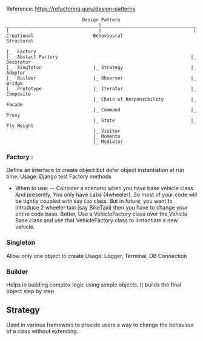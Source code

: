 Reference:
https://refactoring.guru/design-patterns



                                Design Pattern
    __________________________________|___________________________________
    |                                 |                                  |
    Creational                      Behavioural                         Structural

    |_  Factory
    |_  Abstact Factory                                                 |_ Decorator
    |_  Singleton                   |_ Strategy                         |_ Adaptor
    |_  Builder                     |_ Observer                         |_ Bridge
    |_  Prototype                   |_ Iterator                         |_ Composite
                                    |_ Chain of Responsibility          |_ Facade
                                    |_ Command                          |_ Proxy
                                    |_ State                            |_ Fly Weight
                                    |_ Visitor
                                    |_ Momento
                                    |_ Mediator


### Factory :

Define an interface to create object but defer object instantiation at run time. 
Usage: Django test Factory methods

- When to use:
    -- Consider a scenario when you have base vehicle class. And presently, You only have cabs (4wheeler). 
    So most of your code will be tightly coupled with say `Cab` class. But in future, you want to introduce
    2 wheeler taxi (say BikeTaxi) then you have to change your entire code base. Better, Use a VehicleFactory class
    over the Vehicle Base class and use that VehicleFactory class to instantiate a new vehicle. 

### Singleton
Allow only one object to create
Usage: Logger, Terminal, DB Connection


### Builder
Helps in building complex logic using simple objects. It builds the final object step by step


## Strategy
Used in various framewors to provide users a way to change the behaviour of a class without extending. 

